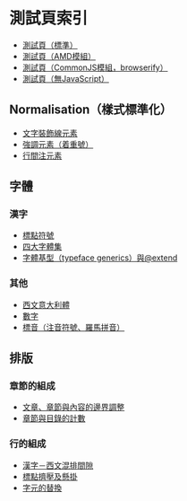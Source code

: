 測試頁索引
========

 - [測試頁（標準）](test.html)
 - [測試頁（AMD模組）](test-amd.html)
 - [測試頁（CommonJS模組，browserify）](test-commonjs.html)
 - [測試頁（無JavaScript）](test-nojs.html)

## Normalisation（樣式標準化）

 - [文字裝飾線元素](./deco-line.html)
 - [強調元素（着重號）](./em.html)
 - [行間注元素](./ruby.html)

## 字體
### 漢字

 - [標點符號](./biaodian.html)
 - [四大字體集](./four.html)
 - [字體基型（typeface generics）與@extend](./generics.html)

### 其他

 - [西文意大利體](./italic.html)
 - [數字](./numeral.html)
 - [標音（注音符號、羅馬拼音）](./ruby\(ff\).html)

## 排版
### 章節的組成

 - [文章、章節與內容的邊界調整](./well-knit.html)
 - [章節與目錄的計數](./counter.html)

### 行的組成

 - [漢字－西文混排間隙](./hws.html)
 - [標點擠壓及懸掛](./jiya.html)
 - [字元的替換](./subst.html)

<!--
## 接口

 - [強制標點禁則](./api/jinzify.html)
 - [字元級選擇器](./api/charify.html)
 - [相鄰文字裝飾線](./api/deco-line.html)
 - [着重號](./api/em.html)
 - [行間注元素](./api/ruby.html)
-->
